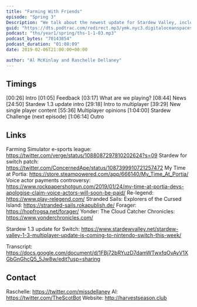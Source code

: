 ```yaml
---
title: "Farming With Friends"
episode: "Spring 3"
Description: "We talk about the newest update for Stardew Valley, including the multiplayer functionality"
guid: "https://dts.podtrac.com/redirect.mp3/ymk.nyc3.digitaloceanspaces.com/ths-1-1-3.mp3"
podcast: "ths/year1/spring/ths-1-1-03.mp3"
podcast_bytes: "70143854"
podcast_duration: "01:08:09"
date: 2019-02-06T21:00:00+00:00

author: "Al McKinlay and Raschelle Dellaney"
---
```


## Timings

[00:26] Intro
[01:05] Feedback
[03:17] What are we playing?
[08:44] News
[24:50] Stardew 1.3 update intro
[29:18] Intro to multiplayer
[39:29] New single player content
[55:36] Multiplayer opinions
[1:04:00] Stardew Challenge (next episode)
[1:06:14] Outro

## Links

Farming Simulator e-sports league: https://twitter.com/verge/status/1088087297810202624?s=09
Stardew for switch patch: https://twitter.com/ConcernedApe/status/1087399910721257472
My Time at Portia: https://store.steampowered.com/app/666140/My_Time_At_Portia/
Voice actor payments controversy: https://www.rockpapershotgun.com/2019/01/24/my-time-at-portia-devs-apologise-claim-voice-actors-will-soon-be-paid/
Re-legend: https://www.play-relegend.com/
Stranded Sails: Explorers of the Cursed Island: https://stranded-sails.rokapublish.de/
Forager: https://hopfrogsa.net/forager/
Yonder: The Cloud Catcher Chronicles: https://www.yonderchronicles.com/

Stardew 1.3 update for Switch: https://www.stardewvalley.net/stardew-valley-1-3-multiplayer-update-is-coming-to-nintendo-switch-this-week/

Transcript: https://docs.google.com/document/d/1FBj72bRYuzD7damWTwxfqOvAyV1XGbGnGhcQ5_5Jw8w/edit?usp=sharing

## Contact

Raschelle: https://twitter.com/missdellaney
Al: https://twitter.com/TheScotBot
Website: http://harvestseason.club
